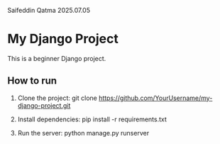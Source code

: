 Saifeddin Qatma 
2025.07.05

# My Django Project



This is a beginner Django project.

## How to run

1. Clone the project:
   git clone https://github.com/YourUsername/my-django-project.git

2. Install dependencies:
   pip install -r requirements.txt

3. Run the server:
   python manage.py runserver
